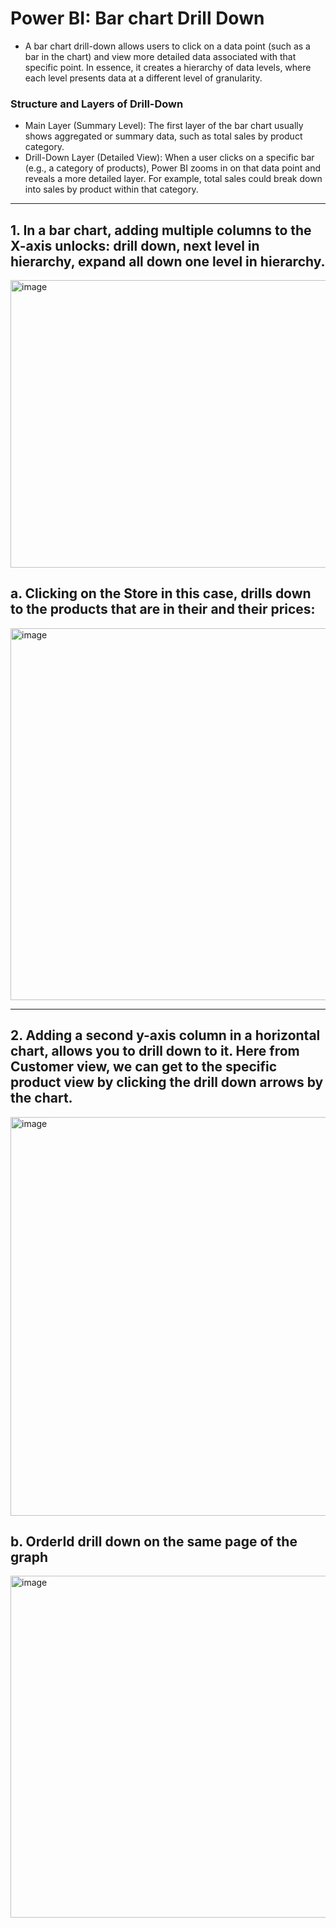 # Power BI: Bar chart Drill Down

- A bar chart drill-down allows users to click on a data point (such as a bar in the chart) and view more detailed data associated with that specific point. In essence, it creates a hierarchy of data levels, where each level presents data at a different level of granularity.
### Structure and Layers of Drill-Down
- Main Layer (Summary Level): The first layer of the bar chart usually shows aggregated or summary data, such as total sales by product category.
- Drill-Down Layer (Detailed View): When a user clicks on a specific bar (e.g., a category of products), Power BI zooms in on that data point and reveals a more detailed layer. For example, total sales could break down into sales by product within that category.

---

## 1. In a bar chart, adding multiple columns to the X-axis unlocks: drill down, next level in hierarchy, expand all down one level in hierarchy. 
 <img width="975" height="460" alt="image" src="https://github.com/user-attachments/assets/09793267-292a-4239-8328-8ac1e020c701" />

## a. Clicking on the Store in this case, drills down to the products that are in their and their prices: 
<img width="735" height="595" alt="image" src="https://github.com/user-attachments/assets/d0e6931b-3b70-4b75-a6de-cbe9c983ec1d" />

 ---
 
## 2. Adding a second y-axis column in a horizontal chart, allows you to drill down to it. Here from Customer view, we can get to the specific product view by clicking the drill down arrows by the chart. 
 <img width="975" height="638" alt="image" src="https://github.com/user-attachments/assets/8f1dd4d4-a8c6-499d-b1b1-af4d39531b9e" />

## b. OrderId drill down on the same page of the graph 
<img width="975" height="547" alt="image" src="https://github.com/user-attachments/assets/94e41d11-dc77-4097-8ad8-9844b00c499f" />
